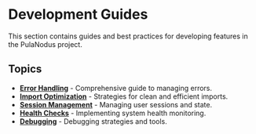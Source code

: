 # Development Guides

This section contains guides and best practices for developing features in the PulaNodus project.

## Topics
- [**Error Handling**](./error-handling.md) - Comprehensive guide to managing errors.
- [**Import Optimization**](./import-optimization.md) - Strategies for clean and efficient imports.
- [**Session Management**](./session-management.md) - Managing user sessions and state.
- [**Health Checks**](./health-checks.md) - Implementing system health monitoring.
- [**Debugging**](./debugging.md) - Debugging strategies and tools.
